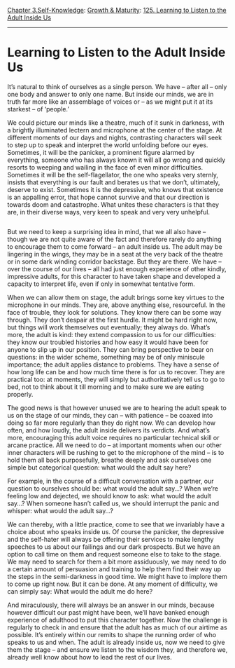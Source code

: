 [Chapter 3.Self-Knowledge](https://www.theschooloflife.com/thebookoflife/category/self-knowledge/): [Growth & Maturity](https://www.theschooloflife.com/thebookoflife/category/self-knowledge/growth-maturity/): [125. Learning to Listen to the Adult Inside Us](https://www.theschooloflife.com/thebookoflife/learning-to-listen-to-the-adult-inside-us/)

* * *

# Learning to Listen to the Adult Inside Us

It’s natural to think of ourselves as a single person. We have – after all – only one body and answer to only one name. But inside our minds, we are in truth far more like an assemblage of voices or – as we might put it at its starkest – of ‘people.’

We could picture our minds like a theatre, much of it sunk in darkness, with a brightly illuminated lectern and microphone at the center of the stage. At different moments of our days and nights, contrasting characters will seek to step up to speak and interpret the world unfolding before our eyes. Sometimes, it will be the panicker, a prominent figure alarmed by everything, someone who has always known it will all go wrong and quickly resorts to weeping and wailing in the face of even minor difficulties. Sometimes it will be the self-flagellator, the one who speaks very sternly, insists that everything is our fault and berates us that we don’t, ultimately, deserve to exist. Sometimes it is the depressive, who knows that existence is an appalling error, that hope cannot survive and that our direction is towards doom and catastrophe. What unites these characters is that they are, in their diverse ways, very keen to speak and very very unhelpful.

<figure class="aligncenter"><img src="https://www.theschooloflife.com/thebookoflife/wp-content/uploads/2019/10/Webp.net-resizeimage-5-702x336.jpg" alt="" class="wp-image-23686" srcset="https://www.theschooloflife.com/thebookoflife/wp-content/uploads/2019/10/Webp.net-resizeimage-5-702x336.jpg 702w, https://www.theschooloflife.com/thebookoflife/wp-content/uploads/2019/10/Webp.net-resizeimage-5-702x336-300x144.jpg 300w" sizes="(max-width: 702px) 100vw, 702px"></figure>

But we need to keep a surprising idea in mind, that we all also have – though we are not quite aware of the fact and therefore rarely do anything to encourage them to come forward – an adult inside us. The adult may be lingering in the wings, they may be in a seat at the very back of the theatre or in some dark winding corridor backstage. But they are there. We have – over the course of our lives – all had just enough experience of other kindly, impressive adults, for this character to have taken shape and developed a capacity to interpret life, even if only in somewhat tentative form.

When we can allow them on stage, the adult brings some key virtues to the microphone in our minds. They are, above anything else, resourceful. In the face of trouble, they look for solutions. They know there can be some way through. They don’t despair at the first hurdle. It might be hard right now, but things will work themselves out eventually; they always do. What’s more, the adult is kind: they extend compassion to us for our difficulties: they know our troubled histories and how easy it would have been for anyone to slip up in our position. They can bring perspective to bear on questions: in the wider scheme, something may be of only miniscule importance; the adult applies distance to problems. They have a sense of how long life can be and how much time there is for us to recover. They are practical too: at moments, they will simply but authoritatively tell us to go to bed, not to think about it till morning and to make sure we are eating properly.

The good news is that however unused we are to hearing the adult speak to us on the stage of our minds, they can – with patience – be coaxed into doing so far more regularly than they do right now. We can develop how often, and how loudly, the adult inside delivers its verdicts. And what’s more, encouraging this adult voice requires no particular technical skill or arcane practice. All we need to do – at important moments when our other inner characters will be rushing to get to the microphone of the mind – is to hold them all back purposefully, breathe deeply and ask ourselves one simple but categorical question: what would the adult say here?

For example, in the course of a difficult conversation with a partner, our question to ourselves should be: what would the adult say…? When we’re feeling low and dejected, we should know to ask: what would the adult say…? When someone hasn’t called us, we should interrupt the panic and whisper: what would the adult say…?

We can thereby, with a little practice, come to see that we invariably have a choice about who speaks inside us. Of course the panicker, the depressive and the self-hater will always be offering their services to make lengthy speeches to us about our failings and our dark prospects. But we have an option to call time on them and request someone else to take to the stage. We may need to search for them a bit more assiduously, we may need to do a certain amount of persuasion and training to help them find their way up the steps in the semi-darkness in good time. We might have to implore them to come up right now. But it can be done. At any moment of difficulty, we can simply say: What would the adult me do here?

And miraculously, there will always be an answer in our minds, because however difficult our past might have been, we’ll have banked enough experience of adulthood to put this character together. Now the challenge is regularly to check in and ensure that the adult has as much of our airtime as possible. It’s entirely within our remits to shape the running order of who speaks to us and when. The adult is already inside us, now we need to give them the stage – and ensure we listen to the wisdom they, and therefore we, already well know about how to lead the rest of our lives.&nbsp;
